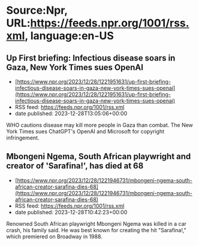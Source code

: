 # Source:Npr, URL:https://feeds.npr.org/1001/rss.xml, language:en-US

## Up First briefing: Infectious disease soars in Gaza, New York Times sues OpenAI
 - [https://www.npr.org/2023/12/28/1221951631/up-first-briefing-infectious-disease-soars-in-gaza-new-york-times-sues-openai](https://www.npr.org/2023/12/28/1221951631/up-first-briefing-infectious-disease-soars-in-gaza-new-york-times-sues-openai)
 - RSS feed: https://feeds.npr.org/1001/rss.xml
 - date published: 2023-12-28T13:05:06+00:00

WHO cautions disease may kill more people in Gaza than combat. The New York Times sues ChatGPT's OpenAI and Microsoft for copyright infringement.

## Mbongeni Ngema, South African playwright and creator of 'Sarafina!', has died at 68
 - [https://www.npr.org/2023/12/28/1221946731/mbongeni-ngema-south-african-creator-sarafina-dies-68](https://www.npr.org/2023/12/28/1221946731/mbongeni-ngema-south-african-creator-sarafina-dies-68)
 - RSS feed: https://feeds.npr.org/1001/rss.xml
 - date published: 2023-12-28T10:42:23+00:00

Renowned South African playwright Mbongeni Ngema was killed in a car crash, his family said. He was best known for creating the hit "Sarafina!," which premiered on Broadway in 1988.

